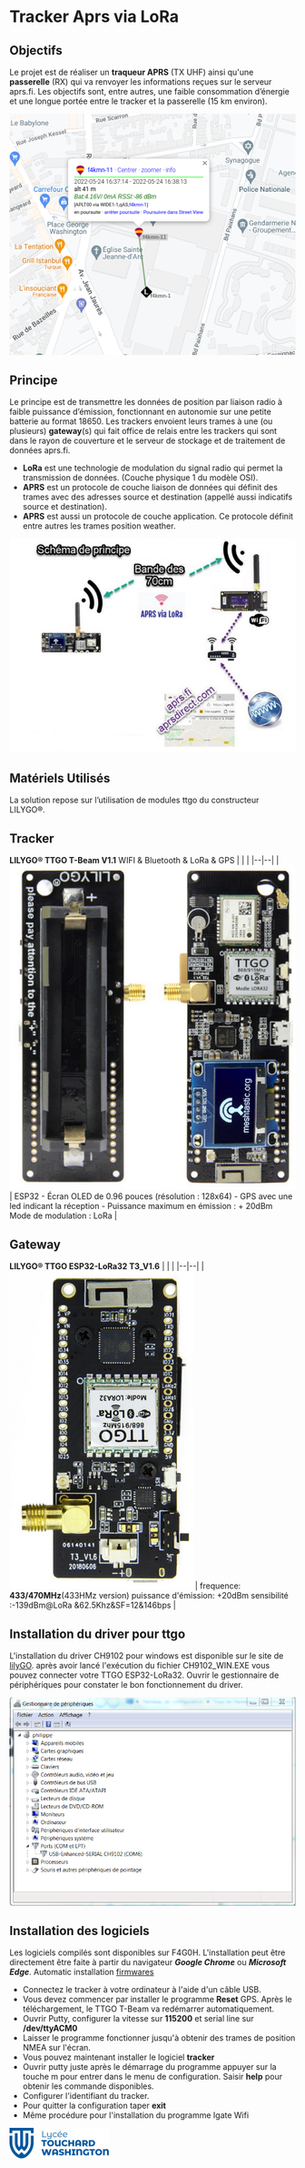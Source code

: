 ﻿# Tracker Aprs via LoRa

## Objectifs
Le projet est de réaliser un **traqueur APRS** (TX UHF) ainsi qu'une **passerelle** (RX) qui va renvoyer les informations reçues sur le serveur aprs.fi. 
Les objectifs  sont, entre autres, une faible consommation d’énergie et une longue portée  entre le tracker et la passerelle (15 km environ).

![aprs.fi](/Aprs_via_LoRA/images/Lora_Aprs.png)

## Principe
Le principe  est de transmettre les données de position par liaison radio  à faible puissance d’émission,  fonctionnant en autonomie sur une petite batterie au format 18650. 
Les trackers  envoient leurs trames à une (ou plusieurs) **gateway**(s)  qui fait office de relais entre les trackers qui sont dans le rayon de couverture et le serveur de stockage et de traitement de données  aprs.fi.

 - **LoRa** est une technologie de modulation du signal radio qui permet la transmission de données. (Couche physique 1 du modèle OSI).
 - **APRS** est un protocole de couche liaison de données qui définit des trames avec des adresses source et destination (appellé aussi indicatifs source et destination). 
 - **APRS** est aussi un protocole de couche application. Ce protocole définit entre autres les trames position weather.

![Schéma](/Aprs_via_LoRA/images/Aprs_via_LoRA.png)

## Matériels Utilisés

La solution repose sur l’utilisation de modules ttgo du constructeur  LILYGO®.

## Tracker 
**LILYGO® TTGO T-Beam V1.1**
WIFI & Bluetooth & LoRa & GPS
|  |  |
|--|--|
| ![Schéma](/Aprs_via_LoRA/images/LILYGO_TTGO_T_Beam.png)  |  ESP32 - Écran OLED de 0.96 pouces (résolution : 128x64)  - GPS avec une led indicant la réception - Puissance maximum en émission : + 20dBm Mode de modulation :  LoRa  |

## Gateway 
**LILYGO® TTGO ESP32-LoRa32 T3_V1.6** 
|  |  |
|--|--|
| ![Schéma](/Aprs_via_LoRA/images/LILYGO_TTGO_ESP32-LoRa32.png)  | frequence: **433/470MHz**(433HMz version) puissance d'émission: +20dBm sensibilité :-139dBm@LoRa &62.5Khz&SF=12&146bps |

## Installation du driver pour ttgo

L'installation du driver CH9102 pour windows est disponible sur le site de [lilyGO](https://github.com/Xinyuan-LilyGO/CH9102_Driver). 
après avoir lancé l'exécution du fichier  CH9102_WIN.EXE  vous pouvez connecter votre TTGO ESP32-LoRa32. 
Ouvrir le gestionnaire de périphériques pour constater le bon fonctionnement du driver.

![Driver](/Aprs_via_LoRA/images/Driver_for_windows.png)


## Installation des logiciels

Les logiciels compilés sont disponibles sur F4G0H. L'installation peut être directement être faite à partir du navigateur ***Google Chrome*** ou ***Microsoft Edge***.
Automatic installation [firmwares](https://f4goh.github.io/lora-aprs-esp32/index.html)

 - Connectez le tracker à votre ordinateur à l'aide d'un câble USB.
 - Vous devez commencer par installer  le programme **Reset** GPS. Après le téléchargement, le  TTGO T-Beam va redémarrer automatiquement.
 - Ouvrir  Putty, configurer la vitesse sur **115200** et serial line   sur **/dev/ttyACM0**
 - Laisser le programme fonctionner jusqu'à obtenir des trames de position NMEA sur  l'écran.
 - Vous pouvez maintenant installer le logiciel **tracker**
 - Ouvrir putty juste après le démarrage du programme appuyer sur la touche m pour entrer dans le menu de configuration. Saisir **help** pour obtenir les commande disponibles.
 - Configurer l'identifiant du tracker.
 - Pour quitter la configuration taper **exit** 
 - Même procédure pour l'installation du programme Igate Wifi

![Logo_Touchard](/Aprs_via_LoRA/images/logo_touchard.png)

